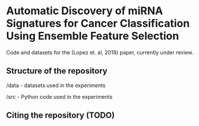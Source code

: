 # Automatic Discovery of miRNA Signatures for Cancer Classification Using Ensemble Feature Selection
Code and datasets for the (Lopez et. al, 2018) paper, currently under review.

## Structure of the repository
/data - datasets used in the experiments

/src - Python code used in the experiments

## Citing the repository (TODO)
